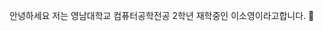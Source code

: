 안녕하세요 저는 영남대학교 컴퓨터공학전공 2학년 재학중인 이소영이라고합니다. 👋

<!--
**soyoung5200/soyoung5200** is a ✨ _special_ ✨ repository because its `README.md` (this file) appears on your GitHub profile.

Here are some ideas to get you started:

- 🔭 I’m currently working on ...
- 🌱 I’m currently learning ...
- 👯 I’m looking to collaborate on ...
- 🤔 I’m looking for help with ...
- 💬 Ask me about ...
- 📫 How to reach me: ...
- 😄 Pronouns: ...
- ⚡ Fun fact: ...
-->
